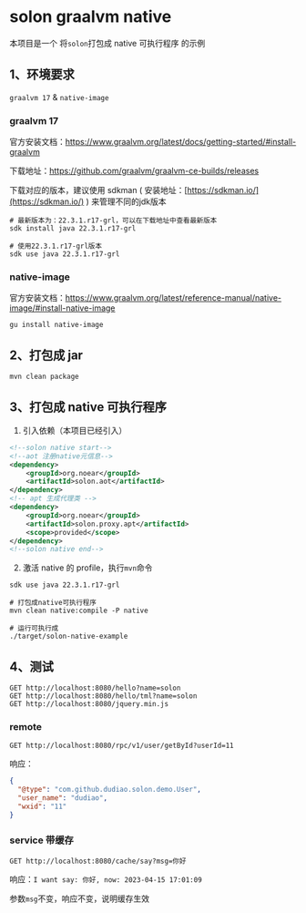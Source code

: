 
# solon graalvm native

本项目是一个 将`solon`打包成 native 可执行程序 的示例

## 1、环境要求
`graalvm 17` & `native-image`


### graalvm 17
官方安装文档：https://www.graalvm.org/latest/docs/getting-started/#install-graalvm

下载地址：https://github.com/graalvm/graalvm-ce-builds/releases

下载对应的版本，建议使用 sdkman ( 安装地址：[https://sdkman.io/](https://sdkman.io/) ) 来管理不同的jdk版本
```shell
# 最新版本为：22.3.1.r17-grl，可以在下载地址中查看最新版本
sdk install java 22.3.1.r17-grl

# 使用22.3.1.r17-grl版本
sdk use java 22.3.1.r17-grl
```

### native-image
官方安装文档：https://www.graalvm.org/latest/reference-manual/native-image/#install-native-image

```shell
gu install native-image
```

## 2、打包成 jar

```shell
mvn clean package
```

## 3、打包成 native 可执行程序

1. 引入依赖（本项目已经引入）

```xml
<!--solon native start-->
<!--aot 注册native元信息-->
<dependency>
    <groupId>org.noear</groupId>
    <artifactId>solon.aot</artifactId>
</dependency>
<!-- apt 生成代理类 -->
<dependency>
    <groupId>org.noear</groupId>
    <artifactId>solon.proxy.apt</artifactId>
    <scope>provided</scope>
</dependency>
<!--solon native end-->
```

2. 激活 native 的 profile，执行`mvn`命令

```shell
sdk use java 22.3.1.r17-grl

# 打包成native可执行程序
mvn clean native:compile -P native

# 运行可执行成
./target/solon-native-example
```

## 4、测试

```http request
GET http://localhost:8080/hello?name=solon
GET http://localhost:8080/hello/tml?name=solon
GET http://localhost:8080/jquery.min.js
```

### remote

```http request
GET http://localhost:8080/rpc/v1/user/getById?userId=11
```
响应：
```json
{
  "@type": "com.github.dudiao.solon.demo.User",
  "user_name": "dudiao",
  "wxid": "11"
}
```

### service 带缓存
    
```http request
GET http://localhost:8080/cache/say?msg=你好
```
响应：`I want say: 你好, now: 2023-04-15 17:01:09`

参数`msg`不变，响应不变，说明缓存生效
